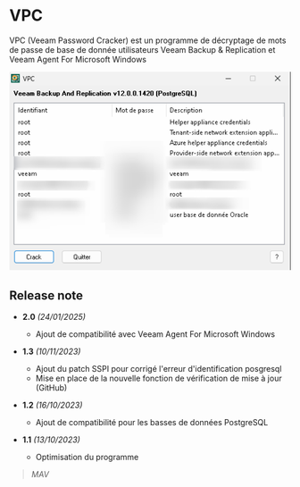 # VPC
VPC (Veeam Password Cracker) est un programme de décryptage de mots de passe de base de donnée utilisateurs Veeam Backup & Replication et Veeam Agent For Microsoft Windows

![MarkdownViewer++](https://raw.githubusercontent.com/tatascorp/mavapps/main/MAVAPPS/VPC/VPC_img-01.png)
## Release note
* **2.0** *(24/01/2025)*
    * Ajout de compatibilité avec Veeam Agent For Microsoft Windows

* **1.3** *(10/11/2023)*
    * Ajout du patch SSPI pour corrigé l'erreur d'identification posgresql
    * Mise en place de la nouvelle fonction de vérification de mise à jour (GitHub)

* **1.2** *(16/10/2023)*
    * Ajout de compatibilité pour les basses de données PostgreSQL

* **1.1** *(13/10/2023)*
    * Optimisation du programme

>*MAV*
